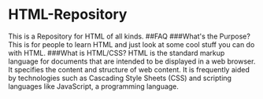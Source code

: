 # HTML-Repository
This is a Repository for HTML of all kinds.
##FAQ
###What's the Purpose?
This is for people to learn HTML and just look at some cool stuff you can do with HTML.
###What is HTML/CSS?
HTML is the standard markup language for documents that are intended to be displayed in a web browser. It specifies the content and structure of web content. It is frequently aided by technologies such as Cascading Style Sheets (CSS) and scripting languages like JavaScript, a programming language.
